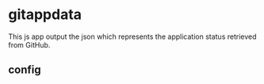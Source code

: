 # gitappdata

This js app output the json which represents the application status retrieved from GitHub.

## config
